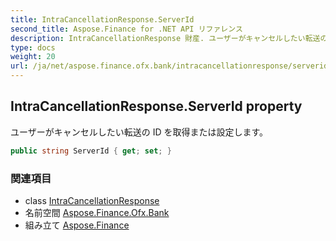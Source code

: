 ```yaml
---
title: IntraCancellationResponse.ServerId
second_title: Aspose.Finance for .NET API リファレンス
description: IntraCancellationResponse 財産. ユーザーがキャンセルしたい転送の ID を取得または設定します
type: docs
weight: 20
url: /ja/net/aspose.finance.ofx.bank/intracancellationresponse/serverid/
---
```

## IntraCancellationResponse.ServerId property

ユーザーがキャンセルしたい転送の ID を取得または設定します。

```csharp
public string ServerId { get; set; }
```

### 関連項目

* class [IntraCancellationResponse](../)
* 名前空間 [Aspose.Finance.Ofx.Bank](../../intracancellationresponse/)
* 組み立て [Aspose.Finance](../../../)



